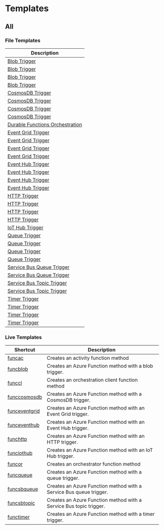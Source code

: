 # Templates

## All

### File Templates

| Description                                                                                        |
|----------------------------------------------------------------------------------------------------|
| [Blob Trigger](File/CSharp/DefaultWorker/CS_Blob_Trigger.md)                                       |
| [Blob Trigger](File/CSharp/IsolatedWorker/CS_Blob_Trigger.md)                                      |
| [Blob Trigger](File/FSharp/DefaultWorker/FS_Blob_Trigger.md)                                       |
| [Blob Trigger](File/FSharp/IsolatedWorker/FS_Blob_Trigger.md)                                      |
| [CosmosDB Trigger](File/CSharp/DefaultWorker/CS_CosmosDB_Trigger.md)                               |
| [CosmosDB Trigger](File/CSharp/IsolatedWorker/CS_CosmosDB_Trigger.md)                              |
| [CosmosDB Trigger](File/FSharp/DefaultWorker/FS_CosmosDB_Trigger.md)                               |
| [CosmosDB Trigger](File/FSharp/IsolatedWorker/FS_CosmosDB_Trigger.md)                              |
| [Durable Functions Orchestration](File/CSharp/DefaultWorker/CS_Durable_Functions_Orchestration.md) |
| [Event Grid Trigger](File/CSharp/DefaultWorker/CS_Event_Grid_Trigger.md)                           |
| [Event Grid Trigger](File/CSharp/IsolatedWorker/CS_Event_Grid_Trigger.md)                          |
| [Event Grid Trigger](File/FSharp/DefaultWorker/FS_Event_Grid_Trigger.md)                           |
| [Event Grid Trigger](File/FSharp/IsolatedWorker/FS_Event_Grid_Trigger.md)                          |
| [Event Hub Trigger](File/CSharp/DefaultWorker/CS_Event_Hub_Trigger.md)                             |
| [Event Hub Trigger](File/CSharp/IsolatedWorker/CS_Event_Hub_Trigger.md)                            |
| [Event Hub Trigger](File/FSharp/DefaultWorker/FS_Event_Hub_Trigger.md)                             |
| [Event Hub Trigger](File/FSharp/IsolatedWorker/FS_Event_Hub_Trigger.md)                            |
| [HTTP Trigger](File/CSharp/DefaultWorker/CS_HTTP_Trigger.md)                                       |
| [HTTP Trigger](File/CSharp/IsolatedWorker/CS_HTTP_Trigger.md)                                      |
| [HTTP Trigger](File/FSharp/DefaultWorker/FS_HTTP_Trigger.md)                                       |
| [HTTP Trigger](File/FSharp/IsolatedWorker/FS_HTTP_Trigger.md)                                      |
| [IoT Hub Trigger](File/CSharp/DefaultWorker/CS_IoT_Hub_Trigger.md)                                 |
| [Queue Trigger](File/CSharp/DefaultWorker/CS_Queue_Trigger.md)                                     |
| [Queue Trigger](File/CSharp/IsolatedWorker/CS_Queue_Trigger.md)                                    |
| [Queue Trigger](File/FSharp/DefaultWorker/FS_Queue_Trigger.md)                                     |
| [Queue Trigger](File/FSharp/IsolatedWorker/FS_Queue_Trigger.md)                                    |
| [Service Bus Queue Trigger](File/CSharp/DefaultWorker/CS_Service_Bus_Queue_Trigger.md)             |
| [Service Bus Queue Trigger](File/CSharp/IsolatedWorker/CS_Service_Bus_Queue_Trigger.md)            |
| [Service Bus Topic Trigger](File/CSharp/DefaultWorker/CS_Service_Bus_Topic_Trigger.md)             |
| [Service Bus Topic Trigger](File/CSharp/IsolatedWorker/CS_Service_Bus_Topic_Trigger.md)            |
| [Timer Trigger](File/CSharp/DefaultWorker/CS_Timer_Trigger.md)                                     |
| [Timer Trigger](File/CSharp/IsolatedWorker/CS_Timer_Trigger.md)                                    |
| [Timer Trigger](File/FSharp/DefaultWorker/FS_Timer_Trigger.md)                                     |
| [Timer Trigger](File/FSharp/IsolatedWorker/FS_Timer_Trigger.md)                                    |


### Live Templates

| Shortcut                                             | Description                                                        |
|------------------------------------------------------|--------------------------------------------------------------------|
| [funcac](Live/DefaultWorker/funcac.md)               | Creates an activity function method                                |
| [funcblob](Live/DefaultWorker/funcblob.md)           | Creates an Azure Function method with a blob trigger.              |
| [funccl](Live/DefaultWorker/funccl.md)               | Creates an orchestration client function method                    |
| [funccosmosdb](Live/DefaultWorker/funccosmosdb.md)   | Creates an Azure Function method with a CosmosDB trigger.          |
| [funceventgrid](Live/DefaultWorker/funceventgrid.md) | Creates an Azure Function method with an Event Grid trigger.       |
| [funceventhub](Live/DefaultWorker/funceventhub.md)   | Creates an Azure Function method with an Event Hub trigger.        |
| [funchttp](Live/DefaultWorker/funchttp.md)           | Creates an Azure Function method with an HTTP trigger.             |
| [funciothub](Live/DefaultWorker/funciothub.md)       | Creates an Azure Function method with an IoT Hub trigger.          |
| [funcor](Live/DefaultWorker/funcor.md)               | Creates an orchestrator function method                            |
| [funcqueue](Live/DefaultWorker/funcqueue.md)         | Creates an Azure Function method with a queue trigger.             |
| [funcsbqueue](Live/DefaultWorker/funcsbqueue.md)     | Creates an Azure Function method with a Service Bus queue trigger. |
| [funcsbtopic](Live/DefaultWorker/funcsbtopic.md)     | Creates an Azure Function method with a Service Bus topic trigger. |
| [functimer](Live/DefaultWorker/functimer.md)         | Creates an Azure Function method with a timer trigger.             |

